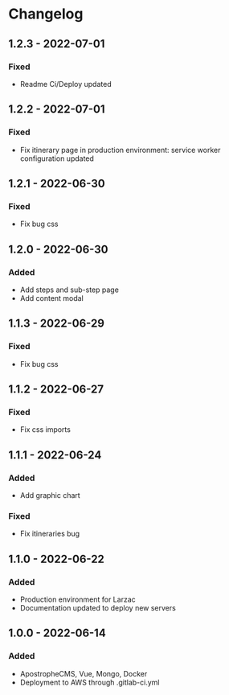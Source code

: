 # Changelog

## 1.2.3 - 2022-07-01

### Fixed

- Readme Ci/Deploy updated
## 1.2.2 - 2022-07-01

### Fixed

- Fix itinerary page in production environment: service worker configuration updated

## 1.2.1 - 2022-06-30

### Fixed

- Fix bug css

## 1.2.0 - 2022-06-30

### Added

- Add steps and sub-step page
- Add content modal

## 1.1.3 - 2022-06-29

### Fixed

- Fix bug css

## 1.1.2 - 2022-06-27

### Fixed

- Fix css imports

## 1.1.1 - 2022-06-24

### Added

- Add graphic chart

### Fixed

- Fix itineraries bug

## 1.1.0 - 2022-06-22

### Added

- Production environment for Larzac
- Documentation updated to deploy new servers

## 1.0.0 - 2022-06-14

### Added

- ApostropheCMS, Vue, Mongo, Docker
- Deployment to AWS through .gitlab-ci.yml
